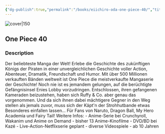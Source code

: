 ```yaml
---
{"dg-publish":true,"permalink":"/books/eiichiro-oda-one-piece-40/","title":"\"One Piece 40\"","tags":["manga","Fantasy","pirate"]}
---
```




![cover|150](http://books.google.com/books/content?id=is9cCgAAQBAJ&printsec=frontcover&img=1&zoom=1&edge=curl&source=gbs_api)

## One Piece 40

### Description

Der beliebteste Manga der Welt! Erlebe die Geschichte des zukünftigen Königs der Piraten in einer unvergleichlichen Geschichte voller Action, Abenteuer, Dramatik, Freundschaft und Humor. Mit über 500 Millionen verkauften Bänden weltweit ist One Piece die meistverkaufte Mangaserie der Geschichte! Noch nie ist es jemandem gelungen, auf die berüchtigte Gefängnisinsel Enies Lobby vorzudringen. Entschlossen, ihren gefangenen Kameraden beizustehen, haben sich Ruffy & Co. aber genau das vorgenommen. Und da sich ihnen dabei mächtigere Gegner in den Weg stellen als jemals zuvor, muss sich der Käpt'n der Strohhutbande etwas Besonderes einfallen lassen... Für Fans von Naruto, Dragon Ball, My Hero Academia und Fairy Tail! Weitere Infos: - Anime-Serie bei Crunchyroll, Wakanim und Anime on Demand - bisher 13 Anime-Kinofilme - DVD/BD bei Kazé - Live-Action-Netflixserie geplant - diverse Videospiele - ab 10 Jahren
```